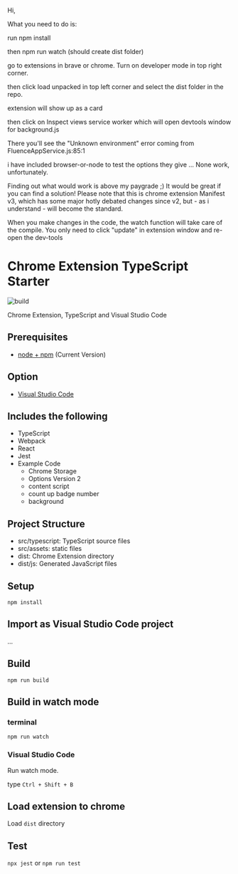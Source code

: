 Hi,

What you need to do is: 

run npm install

then npm run watch (should create dist folder)

go to extensions in brave or chrome. Turn on developer mode in top right corner.

then click load unpacked in top left corner and select the dist folder in the repo.

extension will show up as a card 

then click on Inspect views service worker which will open devtools window for background.js

There you'll see the "Unknown environment" error coming from FluenceAppService.js:85:1  

i have included browser-or-node to test the options they give ... None work, unfortunately. 

Finding out what would work is above my paygrade ;) It would be great if you can find a solution!
Please note that this is chrome extension Manifest v3, which has some major hotly debated changes since v2, but - as i understand - will become the standard. 

When you make changes in the code, the watch function will take care of the compile. You only need to click "update" in extension window and re-open the dev-tools




# Chrome Extension TypeScript Starter

![build](https://github.com/chibat/chrome-extension-typescript-starter/workflows/build/badge.svg)

Chrome Extension, TypeScript and Visual Studio Code

## Prerequisites

* [node + npm](https://nodejs.org/) (Current Version)

## Option

* [Visual Studio Code](https://code.visualstudio.com/)

## Includes the following

* TypeScript
* Webpack
* React
* Jest
* Example Code
    * Chrome Storage
    * Options Version 2
    * content script
    * count up badge number
    * background

## Project Structure

* src/typescript: TypeScript source files
* src/assets: static files
* dist: Chrome Extension directory
* dist/js: Generated JavaScript files

## Setup

```
npm install
```

## Import as Visual Studio Code project

...

## Build

```
npm run build
```

## Build in watch mode

### terminal

```
npm run watch
```

### Visual Studio Code

Run watch mode.

type `Ctrl + Shift + B`

## Load extension to chrome

Load `dist` directory

## Test
`npx jest` or `npm run test`
